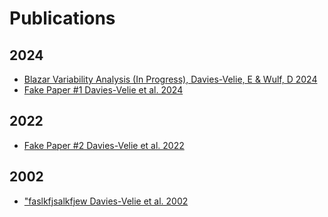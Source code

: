 # Publications

## 2024
- [Blazar Variability Analysis (In Progress), Davies-Velie, E & Wulf, D 2024](link_to_paper)
- [Fake Paper #1 Davies-Velie et al. 2024](link_to_paper)
## 2022
- [Fake Paper #2 Davies-Velie et al. 2022](link_to_paper)
## 2002
- ["faslkfjsalkfjew Davies-Velie et al. 2002](link_to_paper)